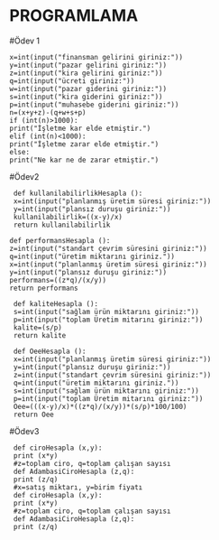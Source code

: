 # PROGRAMLAMA
#Ödev 1


    x=int(input("finansman gelirini giriniz:"))
    y=int(input("pazar gelirini giriniz:"))
    z=int(input("kira gelirini giriniz:"))
    q=int(input("ücreti giriniz:"))
    w=int(input("pazar giderini giriniz:"))
    s=int(input("kira giderini giriniz:"))
    p=int(input("muhasebe giderini giriniz:"))
    n=(x+y+z)-(q+w+s+p)
    if (int(n)>1000):
    print("İşletme kar elde etmiştir.")
    elif (int(n)<1000):
    print("İşletme zarar elde etmiştir.")
    else:
    print("Ne kar ne de zarar etmiştir.")
    
#Ödev2


     def kullanilabilirlikHesapla ():
     x=int(input("planlanmış üretim süresi giriniz:"))
     y=int(input("plansız duruşu giriniz:"))
     kullanilabilirlik=((x-y)/x)
     return kullanilabilirlik

    def performansHesapla ():
    z=int(input("standart çevrim süresini giriniz:"))
    q=int(input("üretim miktarını giriniz."))
    x=int(input("planlanmış üretim süresi giriniz:"))
    y=int(input("plansız duruşu giriniz:"))
    performans=((z*q)/(x/y))
    return performans

     def kaliteHesapla ():
     s=int(input("sağlam ürün miktarını giriniz:"))
     p=int(input("toplam Üretim mitarını giriniz:"))
     kalite=(s/p)
     return kalite
    
     def OeeHesapla ():
     x=int(input("planlanmış üretim süresi giriniz:"))
     y=int(input("plansız duruşu giriniz:"))
     z=int(input("standart çevrim süresini giriniz:"))
     q=int(input("üretim miktarını giriniz."))
     s=int(input("sağlam ürün miktarını giriniz:"))
     p=int(input("toplam Üretim mitarını giriniz:"))
     Oee=(((x-y)/x)*((z*q)/(x/y))*(s/p)*100/100)
     return Oee
#Ödev3


     def ciroHesapla (x,y):
     print (x*y)
     #z=toplam ciro, q=toplam çalışan sayısı
     def AdambasiCiroHesapla (z,q):
     print (z/q)
     #x=satış miktarı, y=birim fiyatı
     def ciroHesapla (x,y):
     print (x*y)
     #z=toplam ciro, q=toplam çalışan sayısı
     def AdambasiCiroHesapla (z,q):
     print (z/q)

